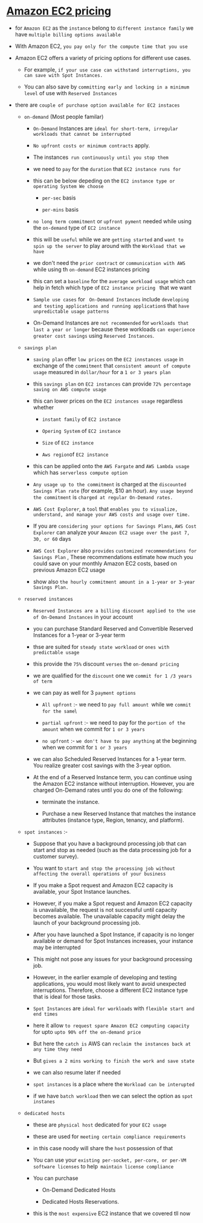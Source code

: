 # <ins> Amazon EC2 pricing </ins> #

- for `Amazon EC2` as the `instance` belong to `different instance family` we have `multiple billing options available`

- With Amazon EC2, `you pay only for the compute time that you use `

- Amazon EC2 offers a variety of pricing options for different use cases.

    - For example, `if your use case can withstand interruptions, you can save with Spot Instances.`

    - You can also save by `committing early and locking in a minimum level` of use with `Reserved Instances`

- there are `couple of purchase option available for EC2 instaces`

    - `on-demand` (Most people familar)

        - `On-Demand` Instances are `ideal for short-term, irregular workloads that cannot be interrupted`

        - `No upfront costs or minimum contracts` apply. 

        - The instances` run continuously until you stop them`

        - we need to `pay` for the `duration` that `EC2 instance runs for`

        - this can be below depeding on the `EC2 instance type or operating System We choose`

            - `per-sec` basis

            - `per-mins` basis

        - `no long term commitment` or  `upfront pyment` needed while using the `on-demand` type of `EC2 instance`

        - this will be `useful` while we are `getting started` and `want to spin up the server` to play around with the `Workload that we have`

        - we don't need the `prior contract` or `communication with AWS ` while using th `on-demand` EC2 instances pricing

        - this can set a `baseline` for the `average workload usage` which can help in fetch which type of `EC2 instance pricing ` that we want 

        - `Sample use cases` for ` On-Demand Instances` include `developing and testing applications and running application`s that `have unpredictable usage patterns`

        - On-Demand Instances are `not recommended` for `workloads that last a year or longer` because these workloads `can experience greater cost savings` using `Reserved Instances`.

    
    - `savings plan`

        - `saving plan` offer `low prices` on the `EC2 innstances usage` in exchange of the `commitment` that `consistent amount of compute usage` measured in `dollar/hour` for a `1 or 3 years plan`

        - this `savings plan` on `EC2 instances` can provide `72% percentage saving on AWS compute usage `

        - this can lower prices on the `EC2 instances usage` regardless whether 

            - `instant family` of `EC2 instance`

            - `Opering System` of `EC2 instance`

            - `Size` of `EC2 instance`

            - `Aws region`of `EC2 instance` 

        - this can be applied onto the `AWS Fargate` and `AWS Lambda usage` which has `serverless compute option`

        - `Any usage up to the commitment` is charged at the `discounted Savings Plan rate` (for example, $10 an hour). `Any usage beyond the commitment` is `charged at regular On-Demand rates.`

        - `AWS Cost Explorer`, a `tool` that `enables you to visualize, understand, and manage your AWS costs and usage over time.`

        -  If you are `considering your options for Savings Plans`, `AWS Cost Explorer` can analyze your `Amazon EC2 usage over the past 7, 30, or 60` days

        - `AWS Cost Explorer` also `provides` `customized recommendations for Savings Plan` , These recommendations estimate how much you could save on your monthly Amazon EC2 costs, based on previous Amazon EC2 usage

        - show also `the hourly commitment amount in a 1-year or 3-year Savings Plan.`

    
    - `reserved instances`

        - `Reserved Instances are a billing discount applied to the use of On-Demand Instances` in your account

        - you can purchase Standard Reserved and Convertible Reserved Instances for a 1-year or 3-year term


        - thse are suited for `steady state workload` or `ones with predictable usage`

        - this provide the `75%` discount `verses` the `on-demand pricing ` 

        - we are qualified for the `discount` one we `commit for 1 /3 years of term`

        - we can pay as well for 3 `payment options`

            - `All upfront` :- we need to `pay full amount `while we `commit for the same`\

            - `partial upfront` :- we need to pay for the `portion of the amount` when we commit for `1 or 3 years`

            - `no upfront` :- `we don't have to pay anything` at the beginning when we commit for `1 or 3 years`


        - we can also  Scheduled Reserved Instances for a 1-year term. You realize greater cost savings with the 3-year option.

        - At the end of a Reserved Instance term, you can continue using the Amazon EC2 instance without interruption. However, you are charged On-Demand rates until you do one of the following:

            - terminate the instance.

            - Purchase a new Reserved Instance that matches the instance attributes (instance type, Region, tenancy, and platform).

    
    - `spot instances` :-

        - Suppose that you have a background processing job that can start and stop as needed (such as the data processing job for a customer survey). 
        
        - You want to `start and stop the processing job without affecting the overall operations of your business`

        - If you make a Spot request and Amazon EC2 capacity is available, your Spot Instance launches.
        
        -  However, if you make a Spot request and Amazon EC2 capacity is unavailable, the request is not successful until capacity becomes available. The unavailable capacity might delay the launch of your background processing job.

        - After you have launched a Spot Instance, if capacity is no longer available or demand for Spot Instances increases, your instance may be interrupted

        -  This might not pose any issues for your background processing job.

        - However, in the earlier example of developing and testing applications, you would most likely want to avoid unexpected interruptions. Therefore, choose a different EC2 instance type that is ideal for those tasks.

        - `Spot Instances` are `ideal` `for workloads` with `flexible start and end times`

        - here it allow `to request spare Amazon EC2 computing capacity` for upto `upto 90% off the on-demand price `

        - But here the `catch is` AWS can `reclaim the instances back at any time they need`

        - But `gives a 2 mins working to finish the work and save state`

        - we can also resume  later if needed 

        - `spot instances` is a place where the `Workload can be interupted`

        - if we have `batch workload` then we can select the option as `spot instanes`


    - `dedicated hosts`

        - these are `physical host` dedicated for your `EC2 usage`

        - these are used for `meeting certain compliance requirements ` 

        - in this case noody will share the `host` possession of that 

        - You can use your `existing per-socket, per-core, or per-VM software licenses` to help` maintain license compliance`

        -  You can purchase

            -  On-Demand Dedicated Hosts

            - Dedicated Hosts Reservations.

        - this is the `most expensive` EC2 instance that we covered  tll now 

        



    

